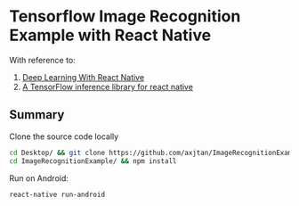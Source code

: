 # Tensorflow Image Recognition Example with React Native

With reference to:

1. [Deep Learning With React Native](https://medium.com/@geekyants/deep-learning-with-react-native-65fae456839d)
2. [A TensorFlow inference library for react native](https://github.com/reneweb/react-native-tensorflow)

## Summary

Clone the source code locally

```bash
cd Desktop/ && git clone https://github.com/axjtan/ImageRecognitionExample.git
cd ImageRecognitionExample/ && npm install
```

Run on Android:

```bash
react-native run-android
```